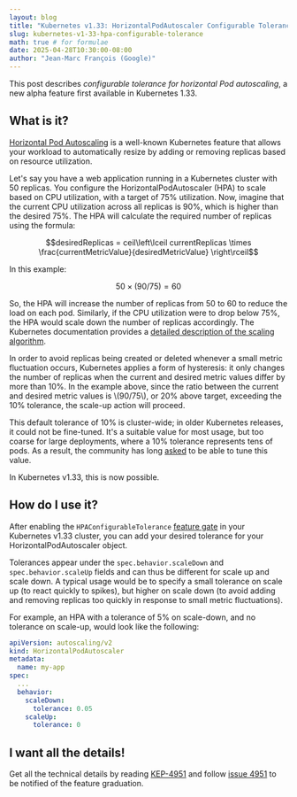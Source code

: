 ```yaml
---
layout: blog
title: "Kubernetes v1.33: HorizontalPodAutoscaler Configurable Tolerance"
slug: kubernetes-v1-33-hpa-configurable-tolerance
math: true # for formulae
date: 2025-04-28T10:30:00-08:00
author: "Jean-Marc François (Google)"
---
```


This post describes _configurable tolerance for horizontal Pod autoscaling_,
a new alpha feature first available in Kubernetes 1.33.

## What is it?

[Horizontal Pod Autoscaling](/docs/tasks/run-application/horizontal-pod-autoscale/)
is a well-known Kubernetes feature that allows your workload to
automatically resize by adding or removing replicas based on resource
utilization.

Let's say you have a web application running in a Kubernetes cluster with 50
replicas. You configure the HorizontalPodAutoscaler (HPA) to scale based on
CPU utilization, with a target of 75% utilization. Now, imagine that the current
CPU utilization across all replicas is 90%, which is higher than the desired
75%. The HPA will calculate the required number of replicas using the formula:
```math
desiredReplicas = ceil\left\lceil currentReplicas \times \frac{currentMetricValue}{desiredMetricValue} \right\rceil
```

In this example:
```math
50 \times (90/75) = 60
```

So, the HPA will increase the number of replicas from 50 to 60 to reduce the
load on each pod. Similarly, if the CPU utilization were to drop below 75%, the
HPA would scale down the number of replicas accordingly. The Kubernetes
documentation provides a
[detailed description of the scaling algorithm](https://kubernetes.io/docs/tasks/run-application/horizontal-pod-autoscale/#algorithm-details).

In order to avoid replicas being created or deleted whenever a small metric
fluctuation occurs, Kubernetes applies a form of hysteresis: it only changes the
number of replicas when the current and desired metric values differ by more
than 10%. In the example above, since the ratio between the current and desired
metric values is \\(90/75\\), or 20% above target, exceeding the 10% tolerance,
the scale-up action will proceed.

This default tolerance of 10% is cluster-wide; in older Kubernetes releases, it
could not be fine-tuned. It's a suitable value for most usage, but too coarse
for large deployments, where a 10% tolerance represents tens of pods. As a
result, the community has long
[asked](https://github.com/kubernetes/kubernetes/issues/116984) to be able to
tune this value.

In Kubernetes v1.33, this is now possible.

## How do I use it?

After enabling the `HPAConfigurableTolerance`
[feature gate](/docs/reference/command-line-tools-reference/feature-gates/) in
your Kubernetes v1.33 cluster, you can add your desired tolerance for your
HorizontalPodAutoscaler object.

Tolerances appear under the `spec.behavior.scaleDown` and
`spec.behavior.scaleUp` fields and can thus be different for scale up and scale
down. A typical usage would be to specify a small tolerance on scale up (to
react quickly to spikes), but higher on scale down (to avoid adding and removing
replicas too quickly in response to small metric fluctuations).

For example, an HPA with a tolerance of 5% on scale-down, and no tolerance on
scale-up, would look like the following:

```yaml
apiVersion: autoscaling/v2
kind: HorizontalPodAutoscaler
metadata:
  name: my-app
spec:
  ...
  behavior:
    scaleDown:
      tolerance: 0.05
    scaleUp:
      tolerance: 0
```

## I want all the details!

Get all the technical details by reading
[KEP-4951](https://github.com/kubernetes/enhancements/tree/master/keps/sig-autoscaling/4951-configurable-hpa-tolerance)
and follow [issue 4951](https://github.com/kubernetes/enhancements/issues/4951)
to be notified of the feature graduation.
